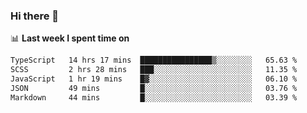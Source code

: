 ### Hi there 👋

<!--
**DBvc/DBvc** is a ✨ _special_ ✨ repository because its `README.md` (this file) appears on your GitHub profile.

Here are some ideas to get you started:

- 🔭 I’m currently working on ...
- 🌱 I’m currently learning ...
- 👯 I’m looking to collaborate on ...
- 🤔 I’m looking for help with ...
- 💬 Ask me about ...
- 📫 How to reach me: ...
- 😄 Pronouns: ...
- ⚡ Fun fact: ...
-->

📊 **Last week I spent time on**
<!--START_SECTION:waka-->

```txt
TypeScript   14 hrs 17 mins  ████████████████▒░░░░░░░░   65.63 %
SCSS         2 hrs 28 mins   ███░░░░░░░░░░░░░░░░░░░░░░   11.35 %
JavaScript   1 hr 19 mins    █▓░░░░░░░░░░░░░░░░░░░░░░░   06.10 %
JSON         49 mins         █░░░░░░░░░░░░░░░░░░░░░░░░   03.76 %
Markdown     44 mins         █░░░░░░░░░░░░░░░░░░░░░░░░   03.39 %
```

<!--END_SECTION:waka-->
